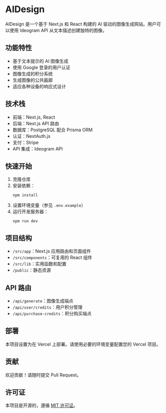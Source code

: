 # AIDesign

AIDesign 是一个基于 Next.js 和 React 构建的 AI 驱动的图像生成网站。用户可以使用 Ideogram API 从文本描述创建独特的图像。

## 功能特性

- 基于文本提示的 AI 图像生成
- 使用 Google 登录的用户认证
- 图像生成的积分系统
- 生成图像的公共画廊
- 适应各种设备的响应式设计

## 技术栈

- 前端：Next.js, React
- 后端：Next.js API 路由
- 数据库：PostgreSQL 配合 Prisma ORM
- 认证：NextAuth.js
- 支付：Stripe
- API 集成：Ideogram API

## 快速开始

1. 克隆仓库
2. 安装依赖：
   ```
   npm install
   ```
3. 设置环境变量（参见 `.env.example`）
4. 运行开发服务器：
   ```
   npm run dev
   ```

## 项目结构

- `/src/app`：Next.js 应用路由和页面组件
- `/src/components`：可复用的 React 组件
- `/src/lib`：实用函数和配置
- `/public`：静态资源

## API 路由

- `/api/generate`：图像生成端点
- `/api/user/credits`：用户积分管理
- `/api/purchase-credits`：积分购买端点

## 部署

本项目设置为在 Vercel 上部署。请使用必要的环境变量配置您的 Vercel 项目。

## 贡献

欢迎贡献！请随时提交 Pull Request。

## 许可证

本项目是开源的，遵循 [MIT 许可证](LICENSE)。